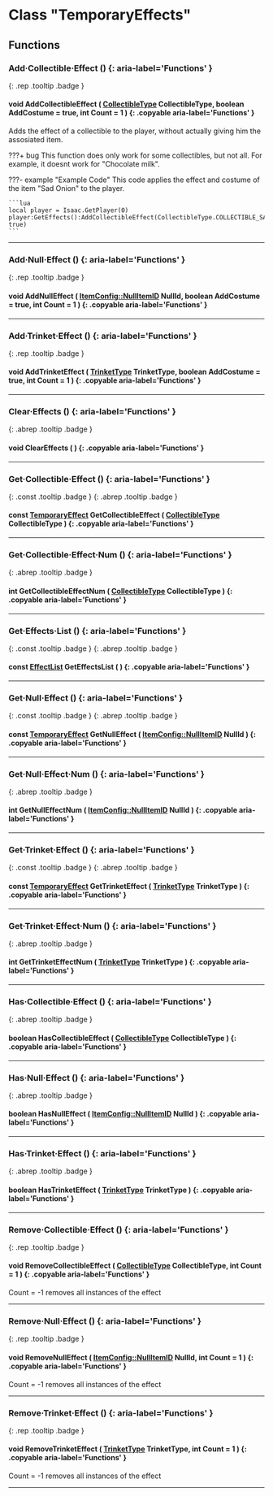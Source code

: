 # Class "TemporaryEffects"
## Functions
### Add·Collectible·Effect () {: aria-label='Functions' }
[ ](#){: .rep .tooltip .badge }
#### void AddCollectibleEffect ( [CollectibleType](../enums/CollectibleType) CollectibleType, boolean AddCostume = true, int Count = 1 ) {: .copyable aria-label='Functions' }
Adds the effect of a collectible to the player, without actually giving him the assosiated item.

???+ bug
    This function does only work for some collectibles, but not all. For example, it doesnt work for "Chocolate milk".

???- example "Example Code"
    This code applies the effect and costume of the item "Sad Onion" to the player.

    ```lua
    local player = Isaac.GetPlayer(0)
    player:GetEffects():AddCollectibleEffect(CollectibleType.COLLECTIBLE_SAD_ONION, true)
    ```
___ 
### Add·Null·Effect () {: aria-label='Functions' }
[ ](#){: .rep .tooltip .badge }
#### void AddNullEffect ( [ItemConfig::NullItemID](../ItemConfig_Item) NullId, boolean AddCostume = true, int Count = 1 ) {: .copyable aria-label='Functions' }

___ 
### Add·Trinket·Effect () {: aria-label='Functions' }
[ ](#){: .rep .tooltip .badge }
#### void AddTrinketEffect ( [TrinketType](../enums/TrinketType) TrinketType, boolean AddCostume = true, int Count = 1 ) {: .copyable aria-label='Functions' }

___ 
### Clear·Effects () {: aria-label='Functions' }
[ ](#){: .abrep .tooltip .badge }
#### void ClearEffects ( ) {: .copyable aria-label='Functions' }

___ 
### Get·Collectible·Effect () {: aria-label='Functions' }
[ ](#){: .const .tooltip .badge } [ ](#){: .abrep .tooltip .badge }
#### const [TemporaryEffect](../TemporaryEffect) GetCollectibleEffect ( [CollectibleType](../enums/CollectibleType) CollectibleType ) {: .copyable aria-label='Functions' }

___ 
### Get·Collectible·Effect·Num () {: aria-label='Functions' }
[ ](#){: .abrep .tooltip .badge }
#### int GetCollectibleEffectNum ( [CollectibleType](../enums/CollectibleType) CollectibleType ) {: .copyable aria-label='Functions' }

___ 
### Get·Effects·List () {: aria-label='Functions' }
[ ](#){: .const .tooltip .badge } [ ](#){: .abrep .tooltip .badge }
#### const [EffectList](../CppContainer_Vector_EffectList) GetEffectsList ( ) {: .copyable aria-label='Functions' }

___ 
### Get·Null·Effect () {: aria-label='Functions' }
[ ](#){: .const .tooltip .badge } [ ](#){: .abrep .tooltip .badge }
#### const [TemporaryEffect](../TemporaryEffect) GetNullEffect ( [ItemConfig::NullItemID](../ItemConfig_Item) NullId ) {: .copyable aria-label='Functions' }

___ 
### Get·Null·Effect·Num () {: aria-label='Functions' }
[ ](#){: .abrep .tooltip .badge }
#### int GetNullEffectNum ( [ItemConfig::NullItemID](../ItemConfig_Item) NullId ) {: .copyable aria-label='Functions' }

___ 
### Get·Trinket·Effect () {: aria-label='Functions' }
[ ](#){: .const .tooltip .badge } [ ](#){: .abrep .tooltip .badge }
#### const [TemporaryEffect](../TemporaryEffect) GetTrinketEffect ( [TrinketType](../enums/TrinketType) TrinketType ) {: .copyable aria-label='Functions' }

___ 
### Get·Trinket·Effect·Num () {: aria-label='Functions' }
[ ](#){: .abrep .tooltip .badge }
#### int GetTrinketEffectNum ( [TrinketType](../enums/TrinketType) TrinketType ) {: .copyable aria-label='Functions' }

___ 
### Has·Collectible·Effect () {: aria-label='Functions' }
[ ](#){: .abrep .tooltip .badge }
#### boolean HasCollectibleEffect ( [CollectibleType](../enums/CollectibleType) CollectibleType ) {: .copyable aria-label='Functions' }

___ 
### Has·Null·Effect () {: aria-label='Functions' }
[ ](#){: .abrep .tooltip .badge }
#### boolean HasNullEffect ( [ItemConfig::NullItemID](../ItemConfig_Item) NullId ) {: .copyable aria-label='Functions' }

___ 
### Has·Trinket·Effect () {: aria-label='Functions' }
[ ](#){: .abrep .tooltip .badge }
#### boolean HasTrinketEffect ( [TrinketType](../enums/TrinketType) TrinketType ) {: .copyable aria-label='Functions' }

___ 
### Remove·Collectible·Effect () {: aria-label='Functions' }
[ ](#){: .rep .tooltip .badge }
#### void RemoveCollectibleEffect ( [CollectibleType](../enums/CollectibleType) CollectibleType, int Count = 1 ) {: .copyable aria-label='Functions' }
Count = -1 removes all instances of the effect
___ 
### Remove·Null·Effect () {: aria-label='Functions' }
[ ](#){: .rep .tooltip .badge }
#### void RemoveNullEffect ( [ItemConfig::NullItemID](../ItemConfig_Item) NullId, int Count = 1 ) {: .copyable aria-label='Functions' }
Count = -1 removes all instances of the effect
___ 
### Remove·Trinket·Effect () {: aria-label='Functions' }
[ ](#){: .rep .tooltip .badge }
#### void RemoveTrinketEffect ( [TrinketType](../enums/TrinketType) TrinketType, int Count = 1 ) {: .copyable aria-label='Functions' }
Count = -1 removes all instances of the effect
___ 
